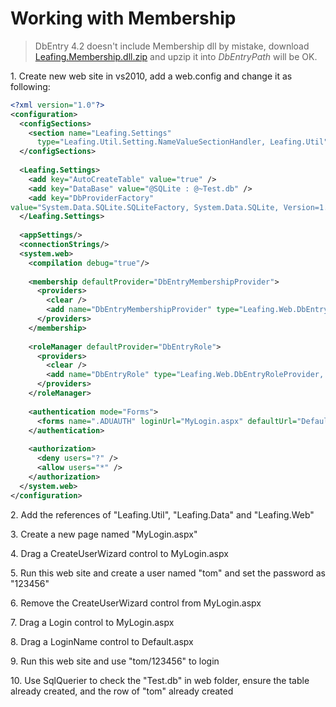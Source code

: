 Working with Membership
==========

>DbEntry 4.2 doesn't include Membership dll by mistake, download [Leafing.Membership.dll.zip](http://download-codeplex.sec.s-msft.com/Download?ProjectName=dbentry&DownloadId=900402) and upzip it into *DbEntryPath* will be OK.

1\. Create new web site in vs2010, add a web.config and change it as following:

````xml
<?xml version="1.0"?>
<configuration>
  <configSections>
    <section name="Leafing.Settings"
      type="Leafing.Util.Setting.NameValueSectionHandler, Leafing.Util" />
  </configSections>
 
  <Leafing.Settings>
    <add key="AutoCreateTable" value="true" />
    <add key="DataBase" value="@SQLite : @~Test.db" />
    <add key="DbProviderFactory"
value="System.Data.SQLite.SQLiteFactory, System.Data.SQLite, Version=1.0.66.0, Culture=neutral, PublicKeyToken=db937bc2d44ff139" />
  </Leafing.Settings>
  
  <appSettings/>
  <connectionStrings/>
  <system.web>
    <compilation debug="true"/>
 
    <membership defaultProvider="DbEntryMembershipProvider">
      <providers>
        <clear />
        <add name="DbEntryMembershipProvider" type="Leafing.Web.DbEntryMembershipProvider, Leafing.Web"/>
      </providers>
    </membership>
 
    <roleManager defaultProvider="DbEntryRole">
      <providers>
        <clear />
        <add name="DbEntryRole" type="Leafing.Web.DbEntryRoleProvider, Leafing.Web"/>
      </providers>
    </roleManager>
 
    <authentication mode="Forms">
      <forms name=".ADUAUTH" loginUrl="MyLogin.aspx" defaultUrl="Default.aspx" protection="All" />
    </authentication>
 
    <authorization>
      <deny users="?" />
      <allow users="*" />
    </authorization>
  </system.web>
</configuration>
````

2\. Add the references of "Leafing.Util", "Leafing.Data" and "Leafing.Web"

3\. Create a new page named "MyLogin.aspx"

4\. Drag a CreateUserWizard control to MyLogin.aspx

5\. Run this web site and create a user named "tom" and set the password as "123456"

6\. Remove the CreateUserWizard control from MyLogin.aspx

7\. Drag a Login control to MyLogin.aspx

8\. Drag a LoginName control to Default.aspx

9\. Run this web site and use "tom/123456" to login

10\. Use SqlQuerier to check the "Test.db" in web folder, ensure the table already created, and the row of "tom" already created
